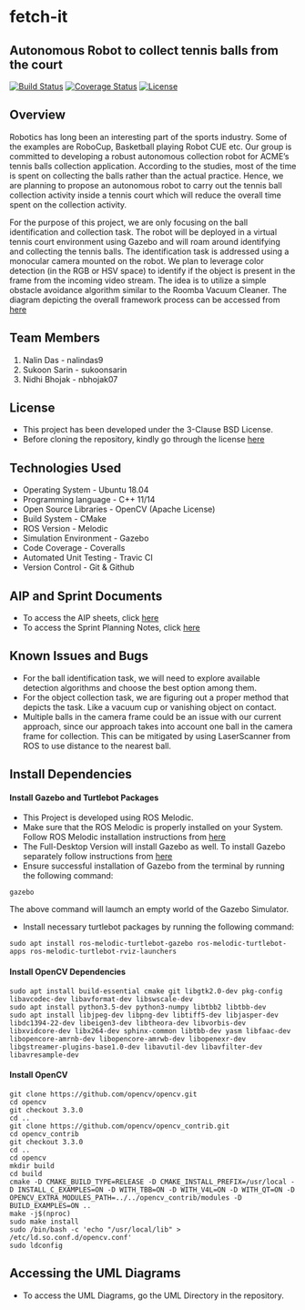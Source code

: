 # fetch-it
## Autonomous Robot to collect tennis balls from the court 
[![Build Status](https://travis-ci.org/nalindas9/fetch-it.svg?branch=main)](https://travis-ci.org/github/nalindas9/fetch-it)
[![Coverage Status](https://coveralls.io/repos/github/nalindas9/fetch-it/badge.svg?branch=main)](https://coveralls.io/github/nalindas9/fetch-it?branch=main)
[![License](https://img.shields.io/badge/License-BSD%203--Clause-blue.svg)](https://github.com/nalindas9/fetch-it/blob/feature/nalindas9/initialize-repository/LICENSE)

## Overview
Robotics has long been an interesting part of the sports industry. Some of the examples are RoboCup, Basketball playing Robot CUE etc. Our group is committed to developing a robust autonomous collection robot for ACME’s tennis balls collection application. According to the studies, most of the time is spent on collecting the balls rather than the actual practice. Hence, we are planning to propose an autonomous robot to carry out the tennis ball collection activity inside a tennis court which will reduce the overall time spent on the collection activity. 

For the purpose of this project, we are only focusing on the ball identification and collection task. The robot will be deployed in a virtual tennis court environment using Gazebo and will roam around identifying and collecting the tennis balls. The identification task is addressed using a monocular camera mounted on the robot. We plan to leverage color detection (in the RGB or HSV space) to identify if the object is present in the frame from the incoming video stream. The idea is to utilize a simple obstacle avoidance algorithm similar to the Roomba Vacuum Cleaner.
The diagram depicting the overall framework process can be accessed from [here](https://drive.google.com/file/d/1x5PeSOjn5OzAIuLnxqx3R4edWLp_fohM/view?usp=sharing)

## Team Members
1. Nalin Das - nalindas9
2. Sukoon Sarin - sukoonsarin
3. Nidhi Bhojak - nbhojak07

## License 
- This project has been developed under the 3-Clause BSD License.
- Before cloning the repository, kindly go through the license [here](https://github.com/nbhojak07/fetch-it/blob/iteration-1/LICENSE)

## Technologies Used
- Operating System - Ubuntu 18.04
- Programming language - C++ 11/14
- Open Source Libraries - OpenCV (Apache License)
- Build System - CMake 
- ROS Version - Melodic
- Simulation Environment - Gazebo 
- Code Coverage - Coveralls
- Automated Unit Testing - Travic CI
- Version Control - Git & Github

## AIP and Sprint Documents
- To access the AIP sheets, click [here](https://docs.google.com/spreadsheets/d/1h1RDyUNMMq0FCVfPDFFzh-2Qu_SgeK83dBcB3OKtEOY/edit#gid=0)
- To access the Sprint Planning Notes, click [here](https://docs.google.com/document/d/13czpabipeWM1hxAIBa5MMN0HsTAbhcGeMKuGNPOWhuI/edit)

## Known Issues and Bugs
- For the ball identification task, we will need to explore available detection algorithms and choose the best option among them. 
- For the object collection task, we are figuring out a proper method that depicts the task. Like a vacuum cup or vanishing object on contact. 
- Multiple balls in the camera frame could be an issue with our current approach, since our approach takes into account one ball in the camera frame for collection. This can be mitigated by using LaserScanner from ROS to use distance to the nearest ball.

## Install Dependencies
#### Install Gazebo and Turtlebot Packages
- This Project is developed using ROS Melodic.
- Make sure that the ROS Melodic is properly installed on your System. Follow ROS Melodic installation instructions from [here](http://wiki.ros.org/melodic/Installation/Ubuntu)
- The Full-Desktop Version will install Gazebo as well. To install Gazebo separately follow instructions from [here](http://gazebosim.org/tutorials?tut=install_ubuntu&cat=install)
- Ensure successful installation of Gazebo from the terminal by running the following command: 
```
gazebo
```
The above command will laumch an empty world of the Gazebo Simulator.
- Install necessary turtlebot packages by running the following command:
```
sudo apt install ros-melodic-turtlebot-gazebo ros-melodic-turtlebot-apps ros-melodic-turtlebot-rviz-launchers
```
#### Install OpenCV Dependencies 
```
sudo apt install build-essential cmake git libgtk2.0-dev pkg-config libavcodec-dev libavformat-dev libswscale-dev
sudo apt install python3.5-dev python3-numpy libtbb2 libtbb-dev
sudo apt install libjpeg-dev libpng-dev libtiff5-dev libjasper-dev libdc1394-22-dev libeigen3-dev libtheora-dev libvorbis-dev libxvidcore-dev libx264-dev sphinx-common libtbb-dev yasm libfaac-dev libopencore-amrnb-dev libopencore-amrwb-dev libopenexr-dev libgstreamer-plugins-base1.0-dev libavutil-dev libavfilter-dev libavresample-dev
```
#### Install OpenCV
```
git clone https://github.com/opencv/opencv.git
cd opencv 
git checkout 3.3.0 
cd ..
git clone https://github.com/opencv/opencv_contrib.git
cd opencv_contrib
git checkout 3.3.0
cd ..
cd opencv
mkdir build
cd build
cmake -D CMAKE_BUILD_TYPE=RELEASE -D CMAKE_INSTALL_PREFIX=/usr/local -D INSTALL_C_EXAMPLES=ON -D WITH_TBB=ON -D WITH_V4L=ON -D WITH_QT=ON -D OPENCV_EXTRA_MODULES_PATH=../../opencv_contrib/modules -D BUILD_EXAMPLES=ON ..
make -j$(nproc)
sudo make install
sudo /bin/bash -c 'echo "/usr/local/lib" > /etc/ld.so.conf.d/opencv.conf'
sudo ldconfig

```

## Accessing the UML Diagrams
- To access the UML Diagrams, go the UML Directory in the repository. 



